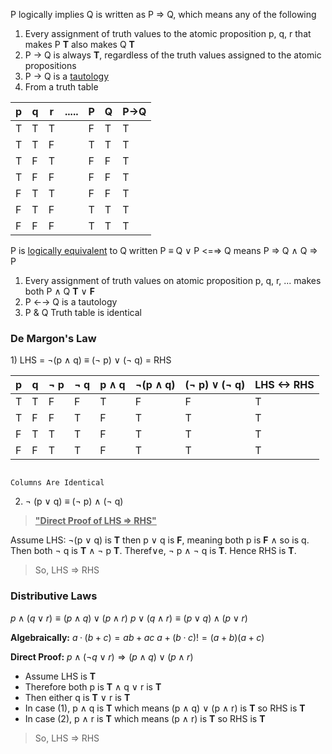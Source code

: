 P logically implies Q is written as P ⇒ Q, which means any of the following

1) Every assignment of truth values to the atomic proposition p, q, r that makes P <strong>T</strong> also makes Q <strong>T</strong>
2) P → Q is always <strong>T</strong>, regardless of the truth values assigned to the atomic propositions
3) P → Q is a <u>tautology</u>
4) From a truth table

p|q|r|.....|P|Q|P→Q
-|-|-|-|-|-|-
T|T|T| |F|T|T
T|T|F| |T|T|T
T|F|T| |F|F|T
T|F|F| |F|F|T
F|T|T| |F|F|T
F|T|F| |T|T|T
F|F|F| |T|T|T

P is <u>logically equivalent</u> to Q written P ≡ Q ∨ P <=⇒ Q
means P ⇒ Q ∧ Q ⇒ P
1) Every assignment of truth values on atomic proposition p, q, r, ... makes both P ∧ Q <strong>T</strong> ∨ <strong>F</strong>
2) P <-→ Q is a tautology
3) P & Q Truth table is identical

<h3>De Margon's Law</h3>
1) LHS = ¬(p ∧ q) ≡ (¬ p) ∨ (¬ q) = RHS

p|q|¬ p|¬ q|p ∧ q|¬(p ∧ q)|(¬ p) ∨ (¬ q)|LHS <→ RHS
-|-|-|-|-|-|-|-
T|T|F|F|T|F|F|T
T|F|F|T|F|T|T|T
F|T|T|T|F|T|T|T
F|F|T|T|F|T|T|T
																	Columns Are Identical

2) ¬ (p ∨ q) ≡ (¬ p) ∧ (¬ q)
<blockquote><strong><u>"Direct Proof of LHS ⇒ RHS"</u></strong></blockquote>
Assume LHS: ¬(p ∨ q) is <strong>T</strong> then p ∨ q is <strong>F</strong>, meaning both p is <strong>F</strong> ∧ so is q. Then both ¬ q is <strong>T</strong> ∧ ¬ p <strong>T</strong>. Theref∨e, ¬ p ∧ ¬ q is <strong>T</strong>. Hence RHS is <strong>T</strong>. 

>So, LHS ⇒ RHS

<h3>Distributive Laws</h3>

$p ∧ (q ∨ r) ≡ (p ∧ q) ∨ (p ∧ r)$
$p ∨ (q ∧ r) ≡ (p ∨ q) ∧ (p ∨ r)$

<b>Algebraically:</b>
$a·(b+c) = ab + ac$
$a + (b·c) != (a+b)(a+c)$

<b>Direct Proof:</b>
$p ∧ (¬ q ∨ r) ⇒ (p ∧ q) ∨ (p ∧ r)$
- Assume LHS is <strong>T</strong>
- Therefore both p is <strong>T</strong> ∧ q ∨ r is <strong>T</strong> 
- Then either q is <strong>T</strong> ∨ r is <strong>T</strong>
- In case (1), p ∧ q is <strong>T</strong> which means (p ∧ q) ∨ (p ∧ r) is <strong>T</strong> so RHS is <strong>T</strong>
- In case (2), p ∧ r is <strong>T</strong> which means (p ∧ r) is <strong>T</strong> so RHS is <strong>T</strong>

>So, LHS ⇒ RHS



